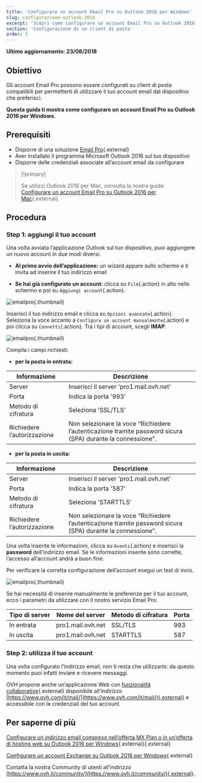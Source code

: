 ```yaml
---
title: 'Configurare un account Email Pro su Outlook 2016 per Windows'
slug: configurazione-outlook-2016
excerpt: 'Scopri come configurare un account Email Pro su Outlook 2016 per Windows'
section: 'Configurazione di un client di posta'
order: 1
---
```


**Ultimo aggiornamento: 23/08/2018**

## Obiettivo

Gli account Email Pro possono essere configurati su client di posta compatibili per permetterti di utilizzare il tuo account email dal dispositivo che preferisci.

**Questa guida ti mostra come configurare un account Email Pro su Outlook 2016 per Windows.**

## Prerequisiti

- Disporre di una soluzione [Email Pro](https://www.ovh.it/emails/email-pro/){.external}
- Aver installato il programma Microsoft Outlook 2016 sul tuo dispositivo
- Disporre delle credenziali associate all’account email da configurare

> [!primary]
>
> Se utilizzi Outlook 2016 per Mac, consulta la nostra guida: [Configurare un account Email Pro su Outlook 2016 per Mac](https://docs.ovh.com/it/emails-pro/configurazione-outlook-2016-mac){.external}.
>

## Procedura

### Step 1: aggiungi il tuo account

Una volta avviata l’applicazione Outlook sul tuo dispositivo, puoi aggiungere un nuovo account in due modi diversi.

- **Al primo avvio dell’applicazione:** un wizard appare sullo schermo e ti invita ad inserire il tuo indirizzo email

- **Se hai già configurato un account:** clicca su `File`{.action} in alto nello schermo e poi su `Aggiungi account`{.action}.

![emailpro](images/configuration-outlook-2016-windows-step1.png){.thumbnail}

Inserisci il tuo indirizzo email e clicca su `Opzioni avanzate`{.action}. Seleziona la voce accanto a `Configura un account manualmente`{.action} e poi clicca su `Connetti`{.action}.  Tra i tipi di account, scegli **IMAP**.

![emailpro](images/configuration-outlook-2016-windows-step2.png){.thumbnail}

Compila i campi richiesti:

- **per la posta in entrata:**

|Informazione|Descrizione|
|---|---|
|Server|Inserisci il server 'pro1.mail.ovh.net'|
|Porta|Indica la porta '993'|
|Metodo di cifratura|Seleziona 'SSL/TLS'|
|Richiedere l’autorizzazione |Non selezionare la voce “Richiedere l’autenticazione tramite password sicura (SPA) durante la connessione”.|

- **per la posta in uscita:**

|Informazione|Descrizione|
|---|---|
|Server|Inserisci il server 'pro1.mail.ovh.net'|
|Porta|Indica la porta '587'|
|Metodo di cifratura|Seleziona 'STARTTLS'|
|Richiedere l’autorizzazione |Non selezionare la voce “Richiedere l’autenticazione tramite password sicura (SPA) durante la connessione”.|

Una volta inserite le informazioni, clicca su `Avanti`{.action} e inserisci la **password** dell’indirizzo email. Se le informazioni inserite sono corrette, l’accesso all’account andrà a buon fine.

Per verificare la corretta configurazione dell’account esegui un test di invio.

![emailpro](images/configuration-outlook-2016-windows-step3.png){.thumbnail}

Se hai necessità di inserire manualmente le preferenze per il tuo account, ecco i parametri da utilizzare con il nostro servizio Email Pro: 

|Tipo di server |Nome del server|Metodo di cifratura|Porta|
|---|---|---|---|
|In entrata|pro1.mail.ovh.net|SSL/TLS|993|
|In uscita|pro1.mail.ovh.net|STARTTLS|587|

### Step 2: utilizza il tuo account

Una volta configurato l’indirizzo email, non ti resta che utilizzarlo: da questo momento puoi infatti inviare e ricevere messaggi.

OVH propone anche un’applicazione Web con [funzionalità collaborative](https://www.ovh.it/emails/){.external} disponibile all’indirizzo [https://www.ovh.com/it/mail/](https://www.ovh.com/it/mail/){.external} e accessibile con le credenziali del tuo account.

## Per saperne di più

[Configurare un indirizzo email compreso nell’offerta MX Plan o in un’offerta di hosting web su Outlook 2016 per Windows](https://docs.ovh.com/it/emails/configurazione-outlook-2016-mac/){.external}{.external}

[Configurare un account Exchange su Outlook 2016 per Windows](https://docs.ovh.com/it/microsoft-collaborative-solutions/configurazione-exchange-outlook-2016-windows/){.external}


Contatta la nostra Community di utenti all’indirizzo [https://www.ovh.it/community/](https://www.ovh.it/community/){.external}.